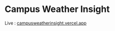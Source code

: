# Campus Weather Insight

Live : [campusweatherinsight.vercel.app](https://campusweatherinsight.vercel.app)
